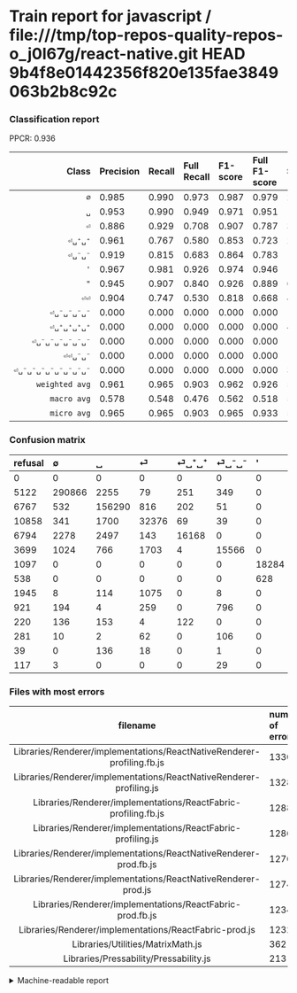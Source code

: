 # Train report for javascript / file:///tmp/top-repos-quality-repos-o_j0l67g/react-native.git HEAD 9b4f8e01442356f820e135fae3849063b2b8c92c

### Classification report

PPCR: 0.936

| Class | Precision | Recall | Full Recall | F1-score | Full F1-score | Support | Full Support | PPCR |
|------:|:----------|:-------|:------------|:---------|:---------|:--------|:-------------|:-----|
| `∅` | 0.985| 0.990| 0.973| 0.987| 0.979| 293800| 298922| 0.983 |
| `␣` | 0.953| 0.990| 0.949| 0.971| 0.951| 157892| 164659| 0.959 |
| `⏎` | 0.886| 0.929| 0.708| 0.907| 0.787| 34859| 45717| 0.762 |
| `⏎␣⁺␣⁺` | 0.961| 0.767| 0.580| 0.853| 0.723| 21086| 27880| 0.756 |
| `⏎␣⁻␣⁻` | 0.919| 0.815| 0.683| 0.864| 0.783| 19094| 22793| 0.838 |
| `'` | 0.967| 0.981| 0.926| 0.974| 0.946| 18642| 19739| 0.944 |
| `"` | 0.945| 0.907| 0.840| 0.926| 0.889| 6761| 7299| 0.926 |
| `⏎⏎` | 0.904| 0.747| 0.530| 0.818| 0.668| 4756| 6701| 0.710 |
| `⏎␣⁻␣⁻␣⁻␣⁻` | 0.000| 0.000| 0.000| 0.000| 0.000| 1253| 2174| 0.576 |
| `⏎␣⁺␣⁺␣⁺␣⁺` | 0.000| 0.000| 0.000| 0.000| 0.000| 415| 635| 0.654 |
| `⏎␣⁻␣⁻␣⁻␣⁻␣⁻␣⁻` | 0.000| 0.000| 0.000| 0.000| 0.000| 180| 461| 0.390 |
| `⏎⏎␣⁻␣⁻` | 0.000| 0.000| 0.000| 0.000| 0.000| 168| 207| 0.812 |
| `⏎␣⁻␣⁻␣⁻␣⁻␣⁻␣⁻␣⁻␣⁻` | 0.000| 0.000| 0.000| 0.000| 0.000| 32| 149| 0.215 |
| `weighted avg` | 0.961| 0.965| 0.903| 0.962| 0.926| 558938| 597336| 0.936 |
| `macro avg` | 0.578| 0.548| 0.476| 0.562| 0.518| 558938| 597336| 0.936 |
| `micro avg` | 0.965| 0.965| 0.903| 0.965| 0.933| 558938| 597336| 0.936 |

### Confusion matrix

|refusal|  ∅| ␣| ⏎| ⏎␣⁺␣⁺| ⏎␣⁻␣⁻| '| "| ⏎⏎| ⏎␣⁻␣⁻␣⁻␣⁻| ⏎␣⁺␣⁺␣⁺␣⁺| ⏎␣⁻␣⁻␣⁻␣⁻␣⁻␣⁻| ⏎⏎␣⁻␣⁻| ⏎␣⁻␣⁻␣⁻␣⁻␣⁻␣⁻␣⁻␣⁻| 
|:---|:---|:---|:---|:---|:---|:---|:---|:---|:---|:---|:---|:---|:---|
|0 |0 |0 |0 |0 |0 |0 |0 |0 |0 |0 |0 |0 |0 |
|5122 |290866 |2255 |79 |251 |349 |0 |0 |0 |0 |0 |0 |0 |0 |
|6767 |532 |156290 |816 |202 |51 |0 |0 |1 |0 |0 |0 |0 |0 |
|10858 |341 |1700 |32376 |69 |39 |0 |0 |334 |0 |0 |0 |0 |0 |
|6794 |2278 |2497 |143 |16168 |0 |0 |0 |0 |0 |0 |0 |0 |0 |
|3699 |1024 |766 |1703 |4 |15566 |0 |0 |30 |1 |0 |0 |0 |0 |
|1097 |0 |0 |0 |0 |0 |18284 |358 |0 |0 |0 |0 |0 |0 |
|538 |0 |0 |0 |0 |0 |628 |6133 |0 |0 |0 |0 |0 |0 |
|1945 |8 |114 |1075 |0 |8 |0 |0 |3551 |0 |0 |0 |0 |0 |
|921 |194 |4 |259 |0 |796 |0 |0 |0 |0 |0 |0 |0 |0 |
|220 |136 |153 |4 |122 |0 |0 |0 |0 |0 |0 |0 |0 |0 |
|281 |10 |2 |62 |0 |106 |0 |0 |0 |0 |0 |0 |0 |0 |
|39 |0 |136 |18 |0 |1 |0 |0 |13 |0 |0 |0 |0 |0 |
|117 |3 |0 |0 |0 |29 |0 |0 |0 |0 |0 |0 |0 |0 |

### Files with most errors

| filename | number of errors|
|:----:|:-----|
| Libraries/Renderer/implementations/ReactNativeRenderer-profiling.fb.js | 1330 |
| Libraries/Renderer/implementations/ReactNativeRenderer-profiling.js | 1328 |
| Libraries/Renderer/implementations/ReactFabric-profiling.fb.js | 1288 |
| Libraries/Renderer/implementations/ReactFabric-profiling.js | 1286 |
| Libraries/Renderer/implementations/ReactNativeRenderer-prod.fb.js | 1276 |
| Libraries/Renderer/implementations/ReactNativeRenderer-prod.js | 1274 |
| Libraries/Renderer/implementations/ReactFabric-prod.fb.js | 1234 |
| Libraries/Renderer/implementations/ReactFabric-prod.js | 1232 |
| Libraries/Utilities/MatrixMath.js | 362 |
| Libraries/Pressability/Pressability.js | 213 |

<details>
    <summary>Machine-readable report</summary>
```json
{
  "cl_report": {"\"": {"f1-score": 0.9255961364322366, "precision": 0.9448467108303805, "recall": 0.9071143321993788, "support": 6761}, "\u0027": {"f1-score": 0.9737444746232092, "precision": 0.9667935702199661, "recall": 0.980796051925759, "support": 18642}, "macro avg": {"f1-score": 0.5615145334810211, "precision": 0.5784484016112773, "recall": 0.5480906486926748, "support": 558938}, "micro avg": {"f1-score": 0.9647474317366148, "precision": 0.9647474317366148, "recall": 0.9647474317366148, "support": 558938}, "weighted avg": {"f1-score": 0.9622592031085054, "precision": 0.9612114449914693, "recall": 0.9647474317366148, "support": 558938}, "\u2205": {"f1-score": 0.9873385925131367, "precision": 0.9846779872169863, "recall": 0.9900136147038802, "support": 293800}, "\u23ce": {"f1-score": 0.906966972014455, "precision": 0.8861639523744355, "recall": 0.928770188473565, "support": 34859}, "\u23ce\u23ce": {"f1-score": 0.8177317213586643, "precision": 0.9037923135657928, "recall": 0.7466358284272497, "support": 4756}, "\u23ce\u23ce\u2423\u207b\u2423\u207b": {"f1-score": 0.0, "precision": 0.0, "recall": 0.0, "support": 168}, "\u23ce\u2423\u207a\u2423\u207a": {"f1-score": 0.8531475911561396, "precision": 0.961465271170314, "recall": 0.7667646779853932, "support": 21086}, "\u23ce\u2423\u207a\u2423\u207a\u2423\u207a\u2423\u207a": {"f1-score": 0.0, "precision": 0.0, "recall": 0.0, "support": 415}, "\u23ce\u2423\u207b\u2423\u207b": {"f1-score": 0.8638419489996948, "precision": 0.9186190616701092, "recall": 0.8152299151565937, "support": 19094}, "\u23ce\u2423\u207b\u2423\u207b\u2423\u207b\u2423\u207b": {"f1-score": 0.0, "precision": 0.0, "recall": 0.0, "support": 1253}, "\u23ce\u2423\u207b\u2423\u207b\u2423\u207b\u2423\u207b\u2423\u207b\u2423\u207b": {"f1-score": 0.0, "precision": 0.0, "recall": 0.0, "support": 180}, "\u23ce\u2423\u207b\u2423\u207b\u2423\u207b\u2423\u207b\u2423\u207b\u2423\u207b\u2423\u207b\u2423\u207b": {"f1-score": 0.0, "precision": 0.0, "recall": 0.0, "support": 32}, "\u2423": {"f1-score": 0.9713214981557383, "precision": 0.9534703538986194, "recall": 0.9898538241329516, "support": 157892}},
  "cl_report_full": {"\"": {"f1-score": 0.889485134155185, "precision": 0.9448467108303805, "recall": 0.8402520893273051, "support": 7299}, "\u0027": {"f1-score": 0.9461074745802179, "precision": 0.9667935702199661, "recall": 0.9262880591721971, "support": 19739}, "macro avg": {"f1-score": 0.5175372450170025, "precision": 0.5784484016112773, "recall": 0.47613157433334974, "support": 597336}, "micro avg": {"f1-score": 0.9327097210522766, "precision": 0.9647474317366148, "recall": 0.9027314610202632, "support": 597336}, "weighted avg": {"f1-score": 0.9256068904244685, "precision": 0.9569692241203831, "recall": 0.9027314610202632, "support": 597336}, "\u2205": {"f1-score": 0.9788293730250339, "precision": 0.9846779872169863, "recall": 0.9730498257070407, "support": 298922}, "\u23ce": {"f1-score": 0.7872392160676943, "precision": 0.8861639523744355, "recall": 0.7081829516372465, "support": 45717}, "\u23ce\u23ce": {"f1-score": 0.6681091251175917, "precision": 0.9037923135657928, "recall": 0.5299209073272646, "support": 6701}, "\u23ce\u23ce\u2423\u207b\u2423\u207b": {"f1-score": 0.0, "precision": 0.0, "recall": 0.0, "support": 207}, "\u23ce\u2423\u207a\u2423\u207a": {"f1-score": 0.7234651870413461, "precision": 0.961465271170314, "recall": 0.5799139167862267, "support": 27880}, "\u23ce\u2423\u207a\u2423\u207a\u2423\u207a\u2423\u207a": {"f1-score": 0.0, "precision": 0.0, "recall": 0.0, "support": 635}, "\u23ce\u2423\u207b\u2423\u207b": {"f1-score": 0.7834314761689063, "precision": 0.9186190616701092, "recall": 0.6829289694204361, "support": 22793}, "\u23ce\u2423\u207b\u2423\u207b\u2423\u207b\u2423\u207b": {"f1-score": 0.0, "precision": 0.0, "recall": 0.0, "support": 2174}, "\u23ce\u2423\u207b\u2423\u207b\u2423\u207b\u2423\u207b\u2423\u207b\u2423\u207b": {"f1-score": 0.0, "precision": 0.0, "recall": 0.0, "support": 461}, "\u23ce\u2423\u207b\u2423\u207b\u2423\u207b\u2423\u207b\u2423\u207b\u2423\u207b\u2423\u207b\u2423\u207b": {"f1-score": 0.0, "precision": 0.0, "recall": 0.0, "support": 149}, "\u2423": {"f1-score": 0.9513171990650565, "precision": 0.9534703538986194, "recall": 0.9491737469558299, "support": 164659}},
  "ppcr": 0.9357179209021388
}
```
</details>
